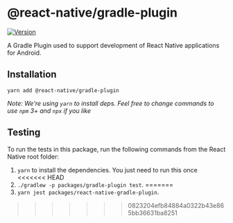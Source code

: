 # @react-native/gradle-plugin

[![Version][version-badge]][package]

A Gradle Plugin used to support development of React Native applications for Android.

## Installation

```
yarn add @react-native/gradle-plugin
```

*Note: We're using `yarn` to install deps. Feel free to change commands to use `npm` 3+ and `npx` if you like*

[version-badge]: https://img.shields.io/npm/v/@react-native/gradle-plugin?style=flat-square
[package]: https://www.npmjs.com/package/@react-native/gradle-plugin

## Testing

To run the tests in this package, run the following commands from the React Native root folder:

1. `yarn` to install the dependencies. You just need to run this once
<<<<<<< HEAD
2. `./gradlew -p packages/gradle-plugin test`.
=======
2. `yarn jest packages/react-native-gradle-plugin`.
>>>>>>> 0823204efb84884a0322b43e865bb36631ba8251
